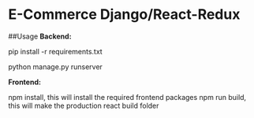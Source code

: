 # E-Commerce Django/React-Redux

##Usage
**Backend:**

pip install -r requirements.txt

python manage.py runserver

**Frontend:**

npm install, this will install the required frontend packages
npm run build, this will make the production react build folder



